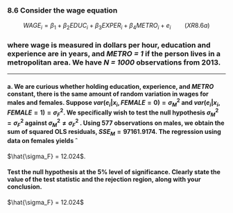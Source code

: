 ### 8.6 Consider the wage equation
$$
WAGE_i = \beta_1 + \beta_2EDUC_i + \beta_3EXPER_i + \beta_4METRO_i + e_i  \qquad (XR8.6a)
$$

### where wage is measured in dollars per hour, education and experience are in years, and *METRO = 1* if the person lives in a metropolitan area. We have *N = 1000* observations from 2013.
---

#### a. We are curious whether holding education, experience, and *METRO* constant, there is the same amount of random variation in wages for males and females. Suppose $var(e_i|x_i, FEMALE = 0) = \sigma_M^2$ and $var(e_i|x_i, FEMALE = 1) = \sigma_F^2$. We specifically wish to test the null hypothesis $\sigma_M^2 = \sigma_F^2$ against $\sigma_M^2 \neq \sigma_F^2$ . Using 577 observations on males, we obtain the sum of squared OLS residuals, $SSE_M = 97161.9174$. The regression using data on females yields ̂
$\hat{\sigma_F} = 12.024$.
#### Test the null hypothesis at the 5% level of significance. Clearly state the value of the test statistic and the rejection region, along with your conclusion.

$\hat{\sigma_F} = 12.024$
